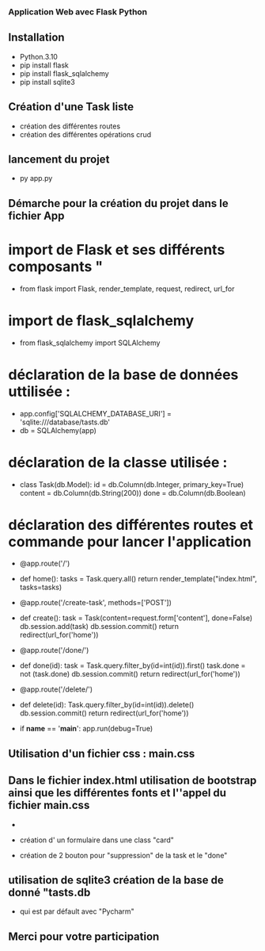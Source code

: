 ### Application Web avec Flask Python

## Installation

- Python.3.10
- pip install flask
- pip install flask_sqlalchemy
- pip install sqlite3

## Création d'une Task liste

- création des différentes routes
- création des différentes opérations crud

## lancement du projet

- py app.py 
## Démarche pour la création du projet dans  le fichier App

# import de Flask et ses différents composants " 
- from flask import Flask, render_template, request, redirect, url_for

# import de flask_sqlalchemy 
- from flask_sqlalchemy import SQLAlchemy

# déclaration de la base de données uttilisée : 
- app.config['SQLALCHEMY_DATABASE_URI'] = 'sqlite:///database/tasts.db'
- db = SQLAlchemy(app)

# déclaration de la classe utilisée :

- class Task(db.Model):
    id = db.Column(db.Integer, primary_key=True)
    content = db.Column(db.String(200))
    done = db.Column(db.Boolean)

# déclaration des différentes routes et commande pour lancer l'application

- @app.route('/')
- def home():
    tasks = Task.query.all()
    return render_template("index.html", tasks=tasks)


- @app.route('/create-task', methods=['POST'])
- def create():
    task = Task(content=request.form['content'], done=False)
    db.session.add(task)
    db.session.commit()
    return redirect(url_for('home'))


- @app.route('/done/<id>')
- def done(id):
    task = Task.query.filter_by(id=int(id)).first()
    task.done = not (task.done)
    db.session.commit()
    return redirect(url_for('home'))


- @app.route('/delete/<id>')
- def delete(id):
    Task.query.filter_by(id=int(id)).delete()
    db.session.commit()
    return redirect(url_for('home'))


- if __name__ == '__main__':
    app.run(debug=True)
  
  
## Utilisation d'un fichier css : main.css
  
## Dans le fichier index.html utilisation de bootstrap ainsi que les différentes fonts et l''appel du fichier main.css
  
- <link rel="stylesheet" href="https://cdn.jsdelivr.net/npm/bootswatch@4.5.2/dist/lux/bootstrap.min.css">
  <link rel="preconnect" href="https://fonts.googleapis.com">
  <link rel="preconnect" href="https://fonts.gstatic.com" crossorigin>
  <link href="https://fonts.googleapis.com/css2?family=Dosis:wght@600&family=Josefin+Sans:wght@100&family=Lobster&family=Nova+Round&family=Sriracha&display=swap"   rel="stylesheet">
  <link rel="stylesheet" href="{{ url_for('static', filename='main.css') }}">  
  
- création d' un formulaire dans une class "card" 
- création de 2 bouton pour "suppression" de la task et le "done"
  
## utilisation de sqlite3 création de la base de donné "tasts.db
  
- qui est par défault avec "Pycharm" 
  
## Merci pour votre participation
